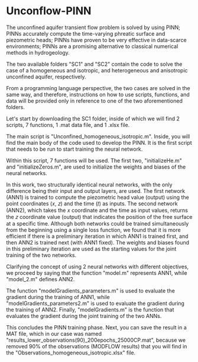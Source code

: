 # Unconflow-PINN
The unconfined aquifer transient flow problem is solved by using PINN; PINNs accurately compute the time-varying phreatic surface and piezometric heads; PINNs have proven to be very effective in data-scarce environments; PINNs are a promising alternative to classical numerical methods in hydrogeology.

The two available folders "SC1" and "SC2" contain the code to solve the case of a homogeneous and isotropic, and heterogeneous and anisotropic unconfined aquifer, respectively.

From a programming language perspective, the two cases are solved in the same way, and therefore, instructions on how to use scripts, functions, and data will be provided only in reference to one of the two aforementioned folders.

Let's start by downloading the SC1 folder, inside of which we will find 2 scripts, 7 functions, 1 .mat data file, and 1 .xlsx file.

The main script is "Unconfined_homogeneous_isotropic.m". Inside, you will find the main body of the code used to develop the PINN. It is the first script that needs to be run to start training the neural network.

Within this script, 7 functions will be used. The first two, "initializeHe.m" and "initializeZeros.m", are used to initialize the weights and biases of the neural networks.

In this work, two structurally identical neural networks, with the only difference being their input and output layers, are used. The first network (ANN1) is trained to compute the piezometric head value (output) using the point coordinates (𝑥, 𝑧) and the time (𝑡) as inputs. The second network (ANN2), which takes the 𝑥 coordinate and the time as input values, returns the 𝑧 coordinate value (output) that indicates the position of the free surface at a specific time. Although both networks could be trained simultaneously from the beginning using a single loss function, we found that it is more efficient if there is a preliminary iteration in which ANN1 is trained first, and then ANN2 is trained next (with ANN1 fixed). The weights and biases found in this preliminary iteration are used as the starting values for the joint training of the two networks.

Clarifying the concept of using 2 neural networks with different objectives, we proceed by saying that the function "model.m" represents ANN1, while "model_2.m" defines ANN2.

The function "modelGradients_parameters.m" is used to evaluate the gradient during the training of ANN1, while "modelGradients_parameters2.m" is used to evaluate the gradient during the training of ANN2. Finally, "modelGradients.m" is the function that evaluates the gradient during the joint training of the two ANNs.

This concludes the PINN training phase. Next, you can save the result in a MAT file, which in our case was named "results_lower_observations(90)_200epochs_25000CP.mat", because we removed 90% of the observations (MODFLOW results) that you will find in the "Observations_homogeneous_isotropic.xlsx" file.
